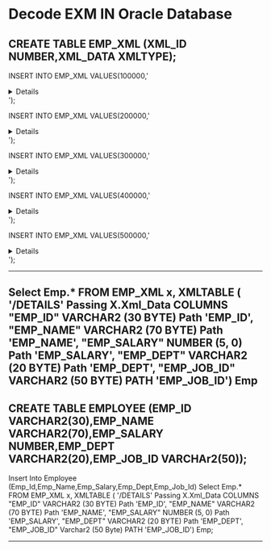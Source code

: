 # Decode EXM IN Oracle Database

CREATE TABLE EMP_XML (XML_ID NUMBER,XML_DATA XMLTYPE);
--------------------------------------------------
INSERT INTO EMP_XML VALUES(100000,'<?xml version="1.0" encoding="UTF-8"?>
<DETAILS>
  <EMP_ID>101</EMP_ID>
  <EMP_NAME>Arul</EMP_NAME>
  <EMP_SALARY>10000</EMP_SALARY>
  <EMP_DEPT>100</EMP_DEPT>
  <EMP_JOB_ID>IT001</EMP_JOB_ID>
</DETAILS>');


INSERT INTO EMP_XML VALUES(200000,'<?xml version="1.0" encoding="UTF-8"?>
<DETAILS>
  <EMP_ID>102</EMP_ID>
  <EMP_NAME>Xavier</EMP_NAME>
  <EMP_SALARY>15000</EMP_SALARY>
  <EMP_DEPT>200</EMP_DEPT>
  <EMP_JOB_ID>CSE01</EMP_JOB_ID>
</DETAILS>');

INSERT INTO EMP_XML VALUES(300000,'<?xml version="1.0" encoding="UTF-8"?>
<DETAILS>
  <EMP_ID>103</EMP_ID>
  <EMP_NAME>Agastin</EMP_NAME>
  <EMP_SALARY>18000</EMP_SALARY>
  <EMP_DEPT>300</EMP_DEPT>
  <EMP_JOB_ID>ECE01</EMP_JOB_ID>
</DETAILS>');

INSERT INTO EMP_XML VALUES(400000,'<?xml version="1.0" encoding="UTF-8"?>
<DETAILS>
  <EMP_ID>104</EMP_ID>
  <EMP_NAME>John</EMP_NAME>
  <EMP_SALARY>21000</EMP_SALARY>
  <EMP_DEPT>400</EMP_DEPT>
  <EMP_JOB_ID>IT001</EMP_JOB_ID>
</DETAILS>');

INSERT INTO EMP_XML VALUES(500000,'<?xml version="1.0" encoding="UTF-8"?>
<DETAILS>
  <EMP_ID>105</EMP_ID>
  <EMP_NAME>Raja</EMP_NAME>
  <EMP_SALARY>25000</EMP_SALARY>
  <EMP_DEPT>500</EMP_DEPT>
  <EMP_JOB_ID>CSE01</EMP_JOB_ID>
</DETAILS>');



-------------------------------------------------------------------------------------------------------------------------------------

Select Emp.*
               FROM EMP_XML x,
                    XMLTABLE (
                       '/DETAILS'
                       Passing X.Xml_Data
                       COLUMNS "EMP_ID"  VARCHAR2 (30 BYTE)
                                  Path 'EMP_ID',
                               "EMP_NAME"  VARCHAR2 (70 BYTE)
                                  Path 'EMP_NAME',
                               "EMP_SALARY"  NUMBER (5, 0)
                                  Path 'EMP_SALARY',
                               "EMP_DEPT"  VARCHAR2 (20 BYTE)
                                  Path 'EMP_DEPT',
                               "EMP_JOB_ID"  VARCHAR2 (50 BYTE)
                                  PATH 'EMP_JOB_ID') Emp
--------------------------------------------------------------------------------------------------------------------------------------------                                  
CREATE TABLE EMPLOYEE (EMP_ID VARCHAR2(30),EMP_NAME VARCHAR2(70),EMP_SALARY NUMBER,EMP_DEPT VARCHAR2(20),EMP_JOB_ID VARCHAr2(50));
---------------------------------------------------------------------------------------------------------------------------------------------
Insert Into Employee (Emp_Id,Emp_Name,Emp_Salary,Emp_Dept,Emp_Job_Id)
Select Emp.*
               FROM EMP_XML x,
                    XMLTABLE (
                       '/DETAILS'
                       Passing X.Xml_Data
                       COLUMNS "EMP_ID"  VARCHAR2 (30 BYTE)
                                  Path 'EMP_ID',
                               "EMP_NAME"  VARCHAR2 (70 BYTE)
                                  Path 'EMP_NAME',
                               "EMP_SALARY"  NUMBER (5, 0)
                                  Path 'EMP_SALARY',
                               "EMP_DEPT"  VARCHAR2 (20 BYTE)
                                  Path 'EMP_DEPT',
                               "EMP_JOB_ID"  Varchar2 (50 Byte)
                                  PATH 'EMP_JOB_ID') Emp;
								  
------------------------------------------------------------------------------------------------------------------------------------------------








